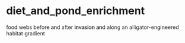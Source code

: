 # diet_and_pond_enrichment
food webs before and after invasion and along an alligator-engineered habitat gradient

